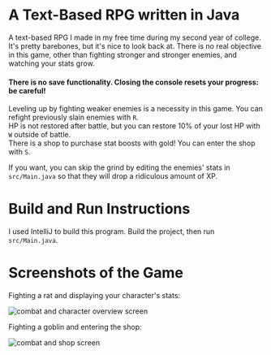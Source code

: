 # A Text-Based RPG written in Java
A text-based RPG I made in my free time during my second year of college. It's pretty barebones, but it's nice to look back at.
There is no real objective in this game, other than fighting stronger and stronger enemies, and watching your stats grow.

#### There is no save functionality. Closing the console resets your progress: be careful! ####

Leveling up by fighting weaker enemies is a necessity in this game. You can refight previously slain enemies with `R`.\
HP is not restored after battle, but you can restore 10% of your lost HP with `W` outside of battle.\
There is a shop to purchase stat boosts with gold! You can enter the shop with `S`.

If you want, you can skip the grind by editing the enemies' stats in `src/Main.java` so that they will drop a ridiculous amount of XP.

# Build and Run Instructions
I used IntelliJ to build this program. Build the project, then run `src/Main.java`.

# Screenshots of the Game
Fighting a rat and displaying your character's stats:

![combat and character overview screen](https://github.com/anthonyzhang1/Text-Based-RPG/blob/master/.github/combat-and-character-overview.png)

Fighting a goblin and entering the shop:

![combat and shop screen](https://github.com/anthonyzhang1/Text-Based-RPG/blob/master/.github/combat-and-shop.png)
